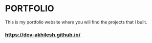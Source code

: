 # PORTFOLIO
This is my portfolio website where you will find the projects that I built.
### https://dev-akhilesh.github.io/

